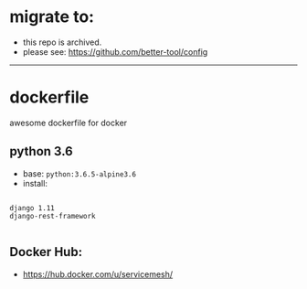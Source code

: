 # migrate to:

- this repo is archived.
- please see: https://github.com/better-tool/config



---


# dockerfile
awesome dockerfile for docker


## python 3.6

- base: `python:3.6.5-alpine3.6`
- install:

```

django 1.11
django-rest-framework


```



## Docker Hub:

- https://hub.docker.com/u/servicemesh/

